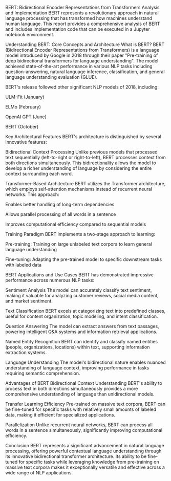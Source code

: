 BERT: Bidirectional Encoder Representations from Transformers Analysis and Implementation
BERT represents a revolutionary approach in natural language processing that has transformed how machines understand human language. This report provides a comprehensive analysis of BERT and includes implementation code that can be executed in a Jupyter notebook environment.

Understanding BERT: Core Concepts and Architecture
What is BERT?
BERT (Bidirectional Encoder Representations from Transformers) is a language model introduced by Google in 2018 through their paper "Pre-training of deep bidirectional transformers for language understanding". The model achieved state-of-the-art performance in various NLP tasks including question-answering, natural language inference, classification, and general language understanding evaluation (GLUE).

BERT's release followed other significant NLP models of 2018, including:

ULM-Fit (January)

ELMo (February)

OpenAI GPT (June)

BERT (October)

Key Architectural Features
BERT's architecture is distinguished by several innovative features:

Bidirectional Context Processing
Unlike previous models that processed text sequentially (left-to-right or right-to-left), BERT processes context from both directions simultaneously. This bidirectionality allows the model to develop a richer understanding of language by considering the entire context surrounding each word.

Transformer-Based Architecture
BERT utilizes the Transformer architecture, which employs self-attention mechanisms instead of recurrent neural networks. This approach:

Enables better handling of long-term dependencies

Allows parallel processing of all words in a sentence

Improves computational efficiency compared to sequential models

Training Paradigm
BERT implements a two-stage approach to learning:

Pre-training: Training on large unlabeled text corpora to learn general language understanding

Fine-tuning: Adapting the pre-trained model to specific downstream tasks with labeled data

BERT Applications and Use Cases
BERT has demonstrated impressive performance across numerous NLP tasks:

Sentiment Analysis
The model can accurately classify text sentiment, making it valuable for analyzing customer reviews, social media content, and market sentiment.

Text Classification
BERT excels at categorizing text into predefined classes, useful for content organization, topic modeling, and intent classification.

Question Answering
The model can extract answers from text passages, powering intelligent Q&A systems and information retrieval applications.

Named Entity Recognition
BERT can identify and classify named entities (people, organizations, locations) within text, supporting information extraction systems.

Language Understanding
The model's bidirectional nature enables nuanced understanding of language context, improving performance in tasks requiring semantic comprehension.

Advantages of BERT
Bidirectional Context Understanding
BERT's ability to process text in both directions simultaneously provides a more comprehensive understanding of language than unidirectional models.

Transfer Learning Efficiency
Pre-trained on massive text corpora, BERT can be fine-tuned for specific tasks with relatively small amounts of labeled data, making it efficient for specialized applications.

Parallelization
Unlike recurrent neural networks, BERT can process all words in a sentence simultaneously, significantly improving computational efficiency.

Conclusion
BERT represents a significant advancement in natural language processing, offering powerful contextual language understanding through its innovative bidirectional transformer architecture. Its ability to be fine-tuned for specific tasks while leveraging knowledge from pre-training on massive text corpora makes it exceptionally versatile and effective across a wide range of NLP applications.